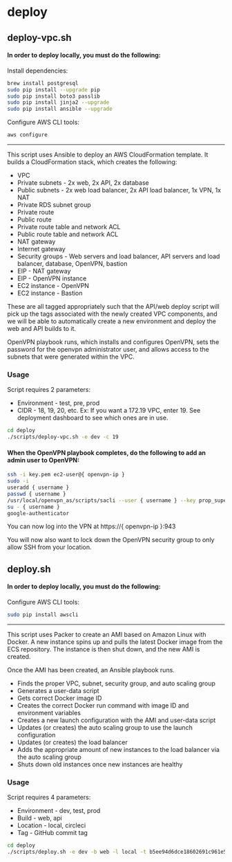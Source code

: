 # deploy

## deploy-vpc.sh

#### In order to deploy locally, you must do the following:

Install dependencies:

```bash
brew install postgresql
sudo pip install --upgrade pip
sudo pip install boto3 passlib
sudo pip install jinja2 --upgrade
sudo pip install ansible --upgrade
```

Configure AWS CLI tools:

```bash
aws configure
```
---

This script uses Ansible to deploy an AWS CloudFormation template. It builds a CloudFormation stack, which creates the following:

* VPC
* Private subnets - 2x web, 2x API, 2x database
* Public subnets - 2x web load balancer, 2x API load balancer, 1x VPN, 1x NAT
* Private RDS subnet group
* Private route
* Public route
* Private route table and network ACL
* Public route table and network ACL
* NAT gateway
* Internet gateway
* Security groups - Web servers and load balancer, API servers and load balancer, database, OpenVPN, bastion
* EIP - NAT gateway
* EIP - OpenVPN instance
* EC2 instance - OpenVPN
* EC2 instance - Bastion

These are all tagged appropriately such that the API/web deploy script will pick up the tags associated with the newly created VPC components, and we will be able to automatically create a new environment and deploy the web and API builds to it.

OpenVPN playbook runs, which installs and configures OpenVPN, sets the password for the openvpn administrator user, and allows access to the subnets that were generated within the VPC.

### Usage

Script requires 2 parameters:
* Environment - test, pre, prod
* CIDR - 18, 19, 20, etc. Ex: If you want a 172.19 VPC, enter 19. See deployment dashboard to see which ones are in use.

```bash
cd deploy
./scripts/deploy-vpc.sh -e dev -c 19
```

#### When the OpenVPN playbook completes, do the following to add an admin user to OpenVPN:

```bash
ssh -i key.pem ec2-user@{ openvpn-ip }
sudo -i
useradd { username }
passwd { username }
/usr/local/openvpn_as/scripts/sacli --user { username } --key prop_superuser --value true UserPropPut
su - { username }
google-authenticator
```

You can now log into the VPN at https://{ openvpn-ip }:943

You will now also want to lock down the OpenVPN security group to only allow SSH from your location.


## deploy.sh

#### In order to deploy locally, you must do the following:

Configure AWS CLI tools:

```bash
sudo pip install awscli
```

---

This script uses Packer to create an AMI based on Amazon Linux with Docker. A new instance spins up and pulls the latest Docker image from the ECS repository. The instance is then shut down, and the new AMI is created.

Once the AMI has been created, an Ansible playbook runs.
* Finds the proper VPC, subnet, security group, and auto scaling group
* Generates a user-data script
 * Gets correct Docker image ID
 * Creates the correct Docker run command with image ID and environment variables
* Creates a new launch configuration with the AMI and user-data script
* Updates (or creates) the auto scaling group to use the launch configuration
* Updates (or creates) the load balancer
* Adds the appropriate amount of new instances to the load balancer via the auto scaling group
* Shuts down old instances once new instances are healthy

### Usage

Script requires 4 parameters:
* Environment - dev, test, prod
* Build - web, api
* Location - local, circleci
* Tag - GitHub commit tag

```bash
cd deploy
./scripts/deploy.sh -e dev -b web -l local -t b5ee94d6dce18602691c961e5d0bad0d18ac73d5
```
